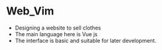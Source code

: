 # Web_Vim
- Designing a website to sell clothes
- The main language here is Vue js
- The interface is basic and suitable for later development.
